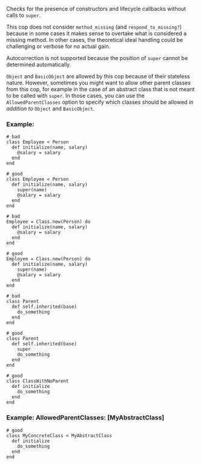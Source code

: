 Checks for the presence of constructors and lifecycle callbacks
without calls to `super`.

This cop does not consider `method_missing` (and `respond_to_missing?`)
because in some cases it makes sense to overtake what is considered a
missing method. In other cases, the theoretical ideal handling could be
challenging or verbose for no actual gain.

Autocorrection is not supported because the position of `super` cannot be
determined automatically.

`Object` and `BasicObject` are allowed by this cop because of their
stateless nature. However, sometimes you might want to allow other parent
classes from this cop, for example in the case of an abstract class that is
not meant to be called with `super`. In those cases, you can use the
`AllowedParentClasses` option to specify which classes should be allowed
*in addition to* `Object` and `BasicObject`.

### Example:
    # bad
    class Employee < Person
      def initialize(name, salary)
        @salary = salary
      end
    end

    # good
    class Employee < Person
      def initialize(name, salary)
        super(name)
        @salary = salary
      end
    end

    # bad
    Employee = Class.new(Person) do
      def initialize(name, salary)
        @salary = salary
      end
    end

    # good
    Employee = Class.new(Person) do
      def initialize(name, salary)
        super(name)
        @salary = salary
      end
    end

    # bad
    class Parent
      def self.inherited(base)
        do_something
      end
    end

    # good
    class Parent
      def self.inherited(base)
        super
        do_something
      end
    end

    # good
    class ClassWithNoParent
      def initialize
        do_something
      end
    end

### Example: AllowedParentClasses: [MyAbstractClass]
    # good
    class MyConcreteClass < MyAbstractClass
      def initialize
        do_something
      end
    end
